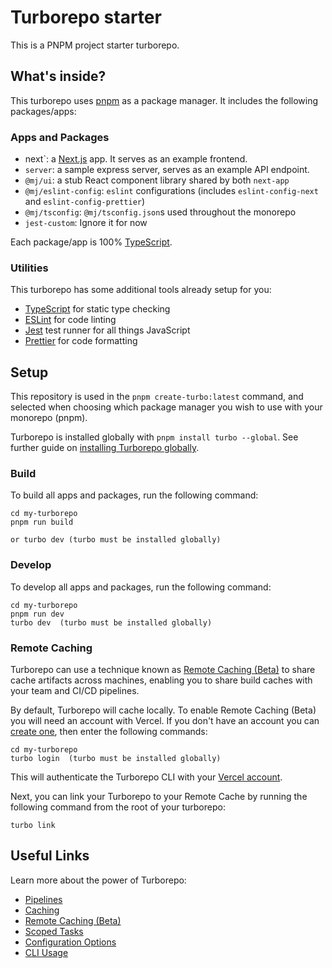 # Turborepo starter

This is a PNPM project starter turborepo.

## What's inside?

This turborepo uses [pnpm](https://pnpm.io/) as a package manager. It includes the following packages/apps:

### Apps and Packages

- next`: a [Next.js](https://nextjs.org) app. It serves as an example frontend.
- `server`: a sample express server, serves as an example API endpoint.
- `@mj/ui`: a stub React component library shared by both `next-app`
- `@mj/eslint-config`: `eslint` configurations (includes `eslint-config-next` and `eslint-config-prettier`)
- `@mj/tsconfig`: `@mj/tsconfig.json`s used throughout the monorepo
- `jest-custom`: Ignore it for now

Each package/app is 100% [TypeScript](https://www.typescriptlang.org/).

### Utilities

This turborepo has some additional tools already setup for you:

- [TypeScript](https://www.typescriptlang.org/) for static type checking
- [ESLint](https://eslint.org/) for code linting
- [Jest](https://jestjs.io) test runner for all things JavaScript
- [Prettier](https://prettier.io) for code formatting

## Setup

This repository is used in the `pnpm create-turbo:latest` command, and selected when choosing which package manager you wish to use with your monorepo (pnpm).

Turborepo is installed globally with `pnpm install turbo --global`. See further guide on [installing Turborepo globally](https://turbo.build/repo/docs/installing).

### Build

To build all apps and packages, run the following command:

```
cd my-turborepo
pnpm run build

or turbo dev (turbo must be installed globally)
```

### Develop

To develop all apps and packages, run the following command:

```
cd my-turborepo
pnpm run dev
turbo dev  (turbo must be installed globally)
```

### Remote Caching

Turborepo can use a technique known as [Remote Caching (Beta)](https://turborepo.org/docs/features/remote-caching) to share cache artifacts across machines, enabling you to share build caches with your team and CI/CD pipelines.

By default, Turborepo will cache locally. To enable Remote Caching (Beta) you will need an account with Vercel. If you don't have an account you can [create one](https://vercel.com/signup), then enter the following commands:

```
cd my-turborepo
turbo login  (turbo must be installed globally)
```

This will authenticate the Turborepo CLI with your [Vercel account](https://vercel.com/docs/concepts/personal-accounts/overview).

Next, you can link your Turborepo to your Remote Cache by running the following command from the root of your turborepo:

```
turbo link
```

## Useful Links

Learn more about the power of Turborepo:

- [Pipelines](https://turborepo.org/docs/features/pipelines)
- [Caching](https://turborepo.org/docs/features/caching)
- [Remote Caching (Beta)](https://turborepo.org/docs/features/remote-caching)
- [Scoped Tasks](https://turborepo.org/docs/features/scopes)
- [Configuration Options](https://turborepo.org/docs/reference/configuration)
- [CLI Usage](https://turborepo.org/docs/reference/command-line-reference)
